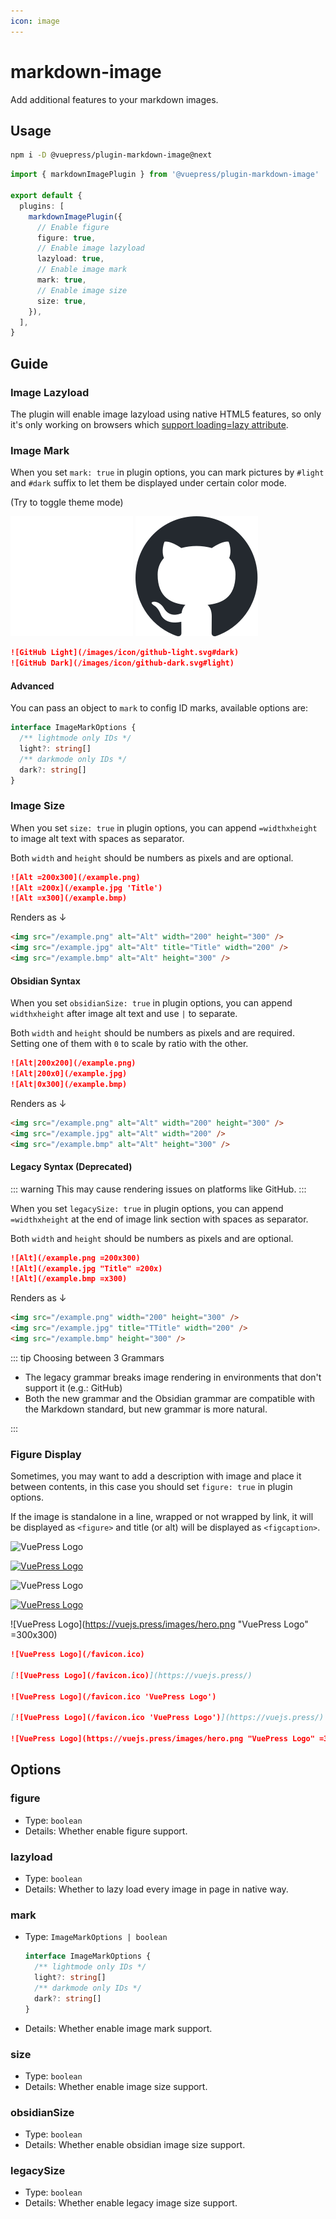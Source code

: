 ```yaml
---
icon: image
---
```


# markdown-image

<NpmBadge package="@vuepress/plugin-markdown-image" />

Add additional features to your markdown images.

## Usage

```bash
npm i -D @vuepress/plugin-markdown-image@next
```

```ts
import { markdownImagePlugin } from '@vuepress/plugin-markdown-image'

export default {
  plugins: [
    markdownImagePlugin({
      // Enable figure
      figure: true,
      // Enable image lazyload
      lazyload: true,
      // Enable image mark
      mark: true,
      // Enable image size
      size: true,
    }),
  ],
}
```

## Guide

### Image Lazyload

The plugin will enable image lazyload using native HTML5 features, so only it's only working on browsers which [support loading=lazy attribute](https://caniuse.com/loading-lazy-attr).

### Image Mark

When you set `mark: true` in plugin options, you can mark pictures by `#light` and `#dark` suffix to let them be displayed under certain color mode.

<VPToggleColorModeButton /> (Try to toggle theme mode)

![GitHub Light](/images/icon/github-light.svg#dark)
![GitHub Dark](/images/icon/github-dark.svg#light)

```md
![GitHub Light](/images/icon/github-light.svg#dark)
![GitHub Dark](/images/icon/github-dark.svg#light)
```

#### Advanced

You can pass an object to `mark` to config ID marks, available options are:

```ts
interface ImageMarkOptions {
  /** lightmode only IDs */
  light?: string[]
  /** darkmode only IDs */
  dark?: string[]
}
```

### Image Size

When you set `size: true` in plugin options, you can append `=widthxheight` to image alt text with spaces as separator.

Both `width` and `height` should be numbers as pixels and are optional.

```md
![Alt =200x300](/example.png)
![Alt =200x](/example.jpg 'Title')
![Alt =x300](/example.bmp)
```

Renders as ↓

```html
<img src="/example.png" alt="Alt" width="200" height="300" />
<img src="/example.jpg" alt="Alt" title="Title" width="200" />
<img src="/example.bmp" alt="Alt" height="300" />
```

#### Obsidian Syntax

When you set `obsidianSize: true` in plugin options, you can append `widthxheight` after image alt text and use `|` to separate.

Both `width` and `height` should be numbers as pixels and are required. Setting one of them with `0` to scale by ratio with the other.

```md
![Alt|200x200](/example.png)
![Alt|200x0](/example.jpg)
![Alt|0x300](/example.bmp)
```

Renders as ↓

```html
<img src="/example.png" alt="Alt" width="200" height="300" />
<img src="/example.jpg" alt="Alt" width="200" />
<img src="/example.bmp" alt="Alt" height="300" />
```

#### Legacy Syntax (Deprecated)

::: warning This may cause rendering issues on platforms like GitHub.
:::

When you set `legacySize: true` in plugin options, you can append `=widthxheight` at the end of image link section with spaces as separator.

Both `width` and `height` should be numbers as pixels and are optional.

```md
![Alt](/example.png =200x300)
![Alt](/example.jpg "Title" =200x)
![Alt](/example.bmp =x300)
```

Renders as ↓

```html
<img src="/example.png" width="200" height="300" />
<img src="/example.jpg" title="TTitle" width="200" />
<img src="/example.bmp" height="300" />
```

::: tip Choosing between 3 Grammars

- The legacy grammar breaks image rendering in environments that don't support it (e.g.: GitHub)
- Both the new grammar and the Obsidian grammar are compatible with the Markdown standard, but new grammar is more natural.

:::

### Figure Display

Sometimes, you may want to add a description with image and place it between contents, in this case you should set `figure: true` in plugin options.

If the image is standalone in a line, wrapped or not wrapped by link, it will be displayed as `<figure>` and title (or alt) will be displayed as `<figcaption>`.

![VuePress Logo](/favicon.ico)

[![VuePress Logo](/favicon.ico)](https://vuejs.press/)

![VuePress Logo](/favicon.ico 'VuePress Logo')

[![VuePress Logo](/favicon.ico 'VuePress Logo')](https://vuejs.press/)

![VuePress Logo](https://vuejs.press/images/hero.png "VuePress Logo" =300x300)

```md
![VuePress Logo](/favicon.ico)

[![VuePress Logo](/favicon.ico)](https://vuejs.press/)

![VuePress Logo](/favicon.ico 'VuePress Logo')

[![VuePress Logo](/favicon.ico 'VuePress Logo')](https://vuejs.press/)

![VuePress Logo](https://vuejs.press/images/hero.png "VuePress Logo" =300x300)
```

## Options

### figure

- Type: `boolean`
- Details: Whether enable figure support.

### lazyload

- Type: `boolean`
- Details: Whether to lazy load every image in page in native way.

### mark

- Type: `ImageMarkOptions | boolean`

  ```ts
  interface ImageMarkOptions {
    /** lightmode only IDs */
    light?: string[]
    /** darkmode only IDs */
    dark?: string[]
  }
  ```

- Details: Whether enable image mark support.

### size

- Type: `boolean`
- Details: Whether enable image size support.

### obsidianSize

- Type: `boolean`
- Details: Whether enable obsidian image size support.

### legacySize

- Type: `boolean`
- Details: Whether enable legacy image size support.

<script setup>
import VPToggleColorModeButton from '@theme/VPToggleColorModeButton.vue'
</script>
